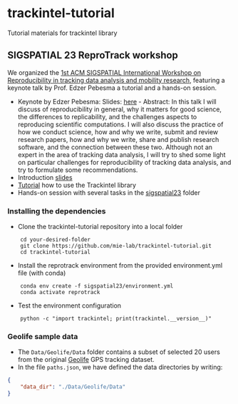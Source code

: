 # trackintel-tutorial
Tutorial materials for trackintel library

## SIGSPATIAL 23 ReproTrack workshop

We organized the  [1st ACM SIGSPATIAL International Workshop on Reproducibility in tracking data analysis and mobility research](https://mie-lab.github.io/reprotrack/), featuring a keynote talk by Prof. Edzer Pebesma a tutorial and a hands-on session. 

* Keynote by Edzer Pebesma: Slides: [here](https://docs.google.com/presentation/d/1M2SB1ibV0Jzt9FZFmdrEp_xWIZdZLC2X89xJdWaTSZs/edit?usp=sharing) - Abstract: In this talk I will discuss of reproducibility in general, why it
matters for good science, the differences to replicability, and the
challenges aspects to reproducing scientific computations.  I will
also discuss the practice of how we conduct science, how and why we
write, submit and review research papers, how and why we write, share
and publish research software, and the connection between these two.
Although not an expert in the area of tracking data analysis, I will
try to shed some light on particular challenges for reproducibility
of tracking data analysis, and try to formulate some recommendations.
* Introduction [slides](sigspatial23/workshop_slides.pdf)
* [Tutorial](sigspatial23/Introduction_to_trackintel.ipynb) how to use the Trackintel library
* Hands-on session with several tasks in the [sigspatial23](sigspatial23) folder


### Installing the dependencies
- Clone the trackintel-tutorial repository into a local folder
```shell
    cd your-desired-folder
    git clone https://github.com/mie-lab/trackintel-tutorial.git
    cd trackintel-tutorial
```
- Install the reprotrack environment from the provided environment.yml file (with conda)
```shell
    conda env create -f sigspatial23/environment.yml
    conda activate reprotrack
```
- Test the environment configuration
```shell
    python -c "import trackintel; print(trackintel.__version__)"
```

### Geolife sample data 
- The `Data/Geolife/Data` folder contains a subset of selected 20 users from the original [Geolife](https://www.microsoft.com/en-us/download/details.aspx?id=52367) GPS tracking dataset. 
- In the file `paths.json`, we have defined the data directories by writing:

```json
{
    "data_dir": "./Data/Geolife/Data"
}
```
